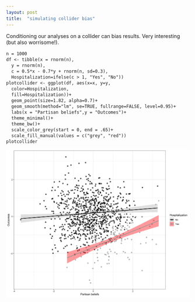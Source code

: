 ```yaml
---
layout: post
title:  "simulating collider bias"
---
```

Conditioning our analyses on a collider can bias results. Very interesting (but also worrisome!).

```
n = 1000
df <- tibble(x = rnorm(n),
  y = rnorm(n),
  c = 0.5*x - 0.7*y + rnorm(n, sd=0.3),
  Hospitalization=ifelse(c > 1, "Yes", "No"))
plotcollider <- ggplot(df, aes(x=x, y=y, 
  color=Hospitalization,
  fill=Hospitalization))+
  geom_point(size=1.82, alpha=0.7)+
  geom_smooth(method="lm", se=TRUE, fullrange=FALSE, level=0.95)+
  labs(x = "Partisan beliefs",y = "Outcomes")+
  theme_minimal()+
  theme_bw()+
  scale_color_grey(start = 0, end = .65)+ 
  scale_fill_manual(values = c("grey", "red"))
plotcollider
```
![image](/assets/images/colliderplot11.png)
